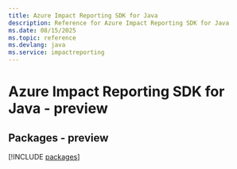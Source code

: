 ```yaml
---
title: Azure Impact Reporting SDK for Java
description: Reference for Azure Impact Reporting SDK for Java
ms.date: 08/15/2025
ms.topic: reference
ms.devlang: java
ms.service: impactreporting
---
```

# Azure Impact Reporting SDK for Java - preview
## Packages - preview
[!INCLUDE [packages](impact-reporting-index.md)]